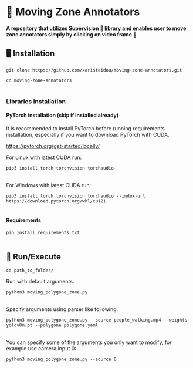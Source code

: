 # 🚀 Moving Zone Annotators
**A repository that utilizes Supervision 🦊 library and enables user to move zone annotators simply by clicking on video frame** 🌟

## 🖥️ Installation
`git clone https://github.com/xaristeidou/moving-zone-annotators.git`

`cd moving-zone-annotators`<br></br>

### Libraries installation

#### PyTorch installation (skip if installed already)
It is recommended to install PyTorch before running requirements installation, especially if you want to download PyTorch with CUDA.

https://pytorch.org/get-started/locally/

For Linux with latest CUDA run:

`pip3 install torch torchvision torchaudio`<br></br>

For Windows with latest CUDA run:

`pip3 install torch torchvision torchaudio --index-url https://download.pytorch.org/whl/cu121`<br></br>

#### Requirements

`pip install requirements.txt`<br></br>


## 💪 Run/Execute
`cd path_to_folder/`


Run with default arguments:

`python3 moving_polygone_zone.py`<br></br>

Specify arguments using parser like following:

`python3 moving_polygone_zone.py --source people_walking.mp4 --weights yolov8m.pt --polygone polygone.yaml`<br></br>

You can specify some of the arguments you only want to modify, for example use camera input 0:

`python3 moving_polygone_zone.py --source 0`